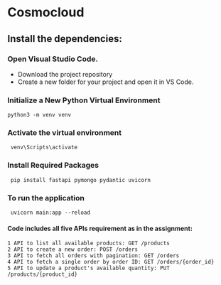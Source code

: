 # Cosmocloud

## Install the dependencies:
### Open Visual Studio Code.
- Download the project repository
- Create a new folder for your project and open it in VS Code.
### Initialize a New Python Virtual Environment
 ```
python3 -m venv venv
```
### Activate the virtual environment
```
 venv\Scripts\activate
```
### Install Required Packages
```
 pip install fastapi pymongo pydantic uvicorn
```
### To run the application
```
 uvicorn main:app --reload
```
####  Code includes all five APIs requirement as in the assignment:
```
1 API to list all available products: GET /products
2 API to create a new order: POST /orders
3 API to fetch all orders with pagination: GET /orders
4 API to fetch a single order by order ID: GET /orders/{order_id}
5 API to update a product's available quantity: PUT /products/{product_id}
```
